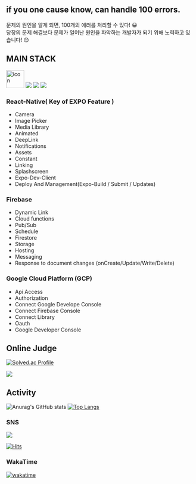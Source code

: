 
## if you one cause know, can handle 100 errors.
문제의 원인을 알게 되면, 100개의 에러를 처리할 수 있다! 😀   
당장의 문제 해결보다 문제가 일어난 원인을 파악하는 개발자가 되기 위해 노력하고 있습니다! 😊

## MAIN STACK

<div style="display:flex, align-items:center">
<img src="https://techstack-generator.vercel.app/react-icon.svg" alt="icon" width="48" height="48" />
<img src="https://img.shields.io/badge/EXPO-000020?style=for-the-badge&logo=expo&logoColor=white" />
<img src="https://img.shields.io/badge/firebase-E34F26?style=for-the-badge&logo=firebase&logoColor=white"/>
<img src="https://img.shields.io/badge/GCP-4285F4?style=for-the-badge&logo=google&logoColor=white" />
</div>
 
### React-Native( Key of EXPO Feature )

- Camera
- Image Picker
- Media Library
- Animated
- DeepLink
- Notifications
- Assets
- Constant
- Linking
- Splashscreen
- Expo-Dev-Client
- Deploy And Management(Expo-Build / Submit / Updates)

### Firebase
- Dynamic Link
- Cloud functions
- Pub/Sub
- Schedule
- Firestore
- Storage
- Hosting
- Messaging
- Response to document changes (onCreate/Update/Write/Delete)

### Google Cloud Platform (GCP)
- Api Access
- Authorization
- Connect Google Develope Console
- Connect Firebase Console
- Connect Library
- Oauth
- Google Developer Console




## Online Judge

[![Solved.ac Profile](http://mazassumnida.wtf/api/v2/generate_badge?boj=forwarm)](https://solved.ac/forwarm)

 <a href="https://github.com/Tchaikovsky1114/boj" target="_blank"><img src="https://img.shields.io/badge/SOLVED%20STORE-0e2be8?style=flat-square&logo=boj&logoColor=white"/></a>





## Activity

![Anurag's GitHub stats](https://github-readme-stats.vercel.app/api?username=Tchaikovsky1114&show_icons=true&theme=radical) [![Top Langs](https://github-readme-stats.vercel.app/api/top-langs/?username=Tchaikovsky1114&layout=compact)](https://github.com/anuraghazra/github-readme-stats)





### SNS
 <a href="https://velog.io/@tchaikovsky" target="_blank"><img src="https://img.shields.io/badge/velog-f91?style=flat-square&logo=velog&logoColor=white"/></a>

[![Hits](https://hits.seeyoufarm.com/api/count/incr/badge.svg?url=https%3A%2F%2Fgithub.com%2FTchaikovsky1114&count_bg=%236E7778&title_bg=%234A8BDB&icon=github.svg&icon_color=%231D1B1B&title=hits&edge_flat=false)](https://hits.seeyoufarm.com)

### WakaTime

[![wakatime](https://wakatime.com/badge/user/6d79eed8-e9f3-437d-af21-158f243e29ee.svg)](https://wakatime.com/@6d79eed8-e9f3-437d-af21-158f243e29ee)
